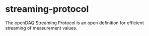# streaming-protocol
The openDAQ Streaming Protocol is an open definition for efficient streaming of measurement values.
